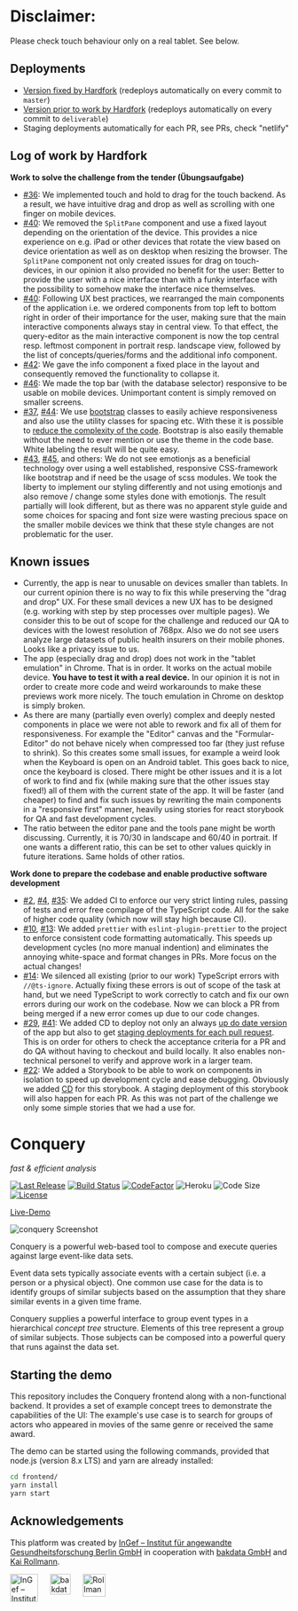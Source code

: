 # Disclaimer:
Please check touch behaviour only on a real tablet. See below.

## Deployments

- [Version fixed by Hardfork](https://conquery.hardfork.io) (redeploys automatically on every commit to `master`)
- [Version prior to work by Hardfork](https://deliverable.conquery.hardfork.io) (redeploys automatically on every commit to `deliverable`)
- Staging deployments automatically for each PR, see PRs, check "netlify"

## Log of work by Hardfork
**Work to solve the challenge from the tender (Übungsaufgabe)**
- [#36](https://github.com/hardforkio/secret-conquery/pull/36): We implemented touch and hold to drag for the touch backend. As a result, we have intuitive drag and drop as well as scrolling with one finger on mobile devices. 
- [#40](https://github.com/hardforkio/secret-conquery/pull/40): We removed the `SplitPane` component and use a fixed layout depending on the orientation of the device. 
This provides a nice experience on e.g. iPad or other devices that rotate the view based on 
device orientation as well as on desktop when resizing the browser. The `SplitPane` component not only created
 issues for drag on touch-devices, in our opinion it also provided no benefit
  for the user: Better to provide the user with a nice interface than with 
  a funky interface with the possibility to somehow make the interface nice themselves.
- [#40](https://github.com/hardforkio/secret-conquery/pull/40): Following UX best practices, we rearranged the main components of the application i.e. we ordered components from top left to bottom right in order of their importance for the user, making sure that the main interactive components always stay in central view.
 To that effect, the query-editor as the main interactive component is now the top central resp. leftmost component in portrait resp. landscape view, followed by the list of concepts/queries/forms and the additional info component.
- [#42](https://github.com/hardforkio/secret-conquery/pull/42): We gave the info component a fixed place in the layout and consequently removed the functionality to collapse it.
- [#46](https://github.com/hardforkio/secret-conquery/pull/46): We made the top bar (with the database selector) responsive to be usable on mobile devices. Unimportant content is simply removed on smaller screens.
- [#37](https://github.com/hardforkio/secret-conquery/pull/37), [#44](https://github.com/hardforkio/secret-conquery/pull/44): We use [bootstrap](https://getbootstrap.com/) classes to easily achieve responsiveness and also use the utility classes for spacing etc. With these it is possible to [reduce the complexity of the code](https://github.com/hardforkio/secret-conquery/pull/40/files#diff-7c4bb318ecd1764c6481f6fc6977a36d). Bootstrap is also easily themable without the need to ever mention or use the theme in the code base. White labeling the result will be quite easy. 
- [#43](https://github.com/hardforkio/secret-conquery/pull/43), [#45](https://github.com/hardforkio/secret-conquery/pull/45), and others: We do not see emotionjs as a beneficial technology over using a well established, responsive CSS-framework like bootstrap and if need be the usage of scss modules. We took the liberty to implement our styling differently and
not using emotionjs and also remove / change some styles done with emotionjs. The result partially will look different, but as there was no apparent style guide and some choices for spacing and font size were wasting precious space on the smaller mobile devices we think that these style changes are not problematic for the user.

## Known issues

- Currently, the app is near to unusable on devices smaller than tablets. In our current opinion there is no way to fix this while preserving the "drag and drop" UX. For these small devices a new UX has to be designed (e.g. working with step by step processes over multiple pages). We consider this to be out of
 scope for the challenge and reduced our QA to devices with the lowest resolution of 768px. Also we do not see users 
 analyze large datasets of public health insurers on their mobile phones. Looks like a privacy issue to us.
- The app (especially drag and drop) does not work in the "tablet emulation" in Chrome. That is in order. It works on the actual mobile device. **You have to test it with a real device.** In our opinion it is not in order to create more code and weird workarounds to make these previews work more nicely. The touch emulation in Chrome on desktop is simply broken.
- As there are many (partially even overly) complex and deeply nested components in place we were not able to rework and fix all of them for responsiveness. For example the "Editor" canvas and the "Formular-Editor" do not behave nicely when compressed too far (they just refuse to shrink). So this creates some small issues, for example a weird look when the Keyboard is open on an Android tablet. This goes back to nice, once the keyboard is closed. There might be other issues and it is a lot of work to find and fix
 (while making sure that the other issues stay fixed!) all of them with the current state of the app. It will be faster (and cheaper) to
 find and fix such issues by rewriting the main components in a "responsive first" manner, heavily using stories for react storybook for QA and fast development cycles.
- The ratio between the editor pane and the tools pane might be worth discussing. Currently, it is 70/30 in landscape and 60/40 in portrait. If one wants a different ratio, this can be set to other values quickly in future iterations. Same holds of other ratios. 

**Work done to prepare the codebase and enable productive software development**
- [#2](https://github.com/hardforkio/secret-conquery/pull/2), [#4](https://github.com/hardforkio/secret-conquery/pull/4), [#35](https://github.com/hardforkio/secret-conquery/pull/35): We added CI to enforce our very strict linting rules, passing of tests and error free compilage of the
 TypeScript code. All for the sake of higher code quality (which now will stay high because CI).
- [#10](https://github.com/hardforkio/secret-conquery/pull/10), [#13](https://github.com/hardforkio/secret-conquery/pull/13): We added `prettier`
 with `eslint-plugin-prettier` to the project to enforce consistent code formatting automatically. This speeds up development cycles (no more manual indention) and eliminates the annoying white-space and format changes in PRs. More focus on the actual changes! 
- [#14](https://github.com/hardforkio/secret-conquery/pull/14): We silenced all existing 
(prior to our work) TypeScript errors with `//@ts-ignore`. Actually fixing these errors is out
 of scope of the task at hand, but we need TypeScript to work correctly to catch and
  fix our own errors during our work on the codebase. Now we can block a PR from being merged
  if a new error comes up due to our code changes.
- [#29](https://github.com/hardforkio/secret-conquery/pull/29), [#41](https://github.com/hardforkio/secret-conquery/pull/41): We added CD to deploy not only an always [up do date version](conquery.hardfork.io)
 of the app 
but also to get [staging deployments for each pull request](https://deploy-preview-49--hardfork-conquery.netlify.app/). This is on order for others to check the acceptance criteria for a PR and do QA without having to
 checkout and build locally. It also enables non-technical personel to verify and approve work in a larger team.
- [#22](https://github.com/hardforkio/secret-conquery/pull/22): We added a Storybook to be able to work on components in isolation to speed up development cycle and ease debugging. Obviously we added [CD](https://storybook.conquery.hardfork.io) for this storybook. A staging deployment of this storybook will also happen for each PR. As this was not part of the challenge we only some simple stories that we had a use for.

# Conquery
*fast & efficient analysis*

[![Last Release](https://img.shields.io/github/release-date/bakdata/conquery.svg?logo=github)](https://github.com/bakdata/conquery/releases/latest)
[![Build Status](https://dev.azure.com/bakdata/public/_apis/build/status/Conquery%20CI?branchName=develop)](https://dev.azure.com/bakdata/public/_build/latest?definitionId=7&branchName=develop)
[![CodeFactor](https://www.codefactor.io/repository/github/bakdata/conquery/badge/develop)](https://www.codefactor.io/repository/github/bakdata/conquery)
![Heroku](https://heroku-badge.herokuapp.com/?app=conquery&svg=1)
![Code Size](https://img.shields.io/github/languages/code-size/bakdata/conquery.svg)
[![License](https://img.shields.io/github/license/bakdata/conquery.svg)](https://github.com/bakdata/conquery/blob/develop/LICENSE)

[Live-Demo](https://conquery.herokuapp.com/app/static) 

![conquery Screenshot](images/screenshot-v3.png)

Conquery is a powerful web-based tool to compose and execute queries against large event-like data sets.

Event data sets typically associate events with a certain subject (i.e. a person or a physical object). One common use case for the data is to identify groups of similar subjects based on the assumption that they share similar events in a given time frame.

Conquery supplies a powerful interface to group event types in a hierarchical *concept tree* structure. Elements of this tree represent a group of similar subjects. Those subjects can be composed into a powerful query that runs against the data set.

## Starting the demo

This repository includes the Conquery frontend along with a non-functional backend. It provides a set of example concept trees to demonstrate the capabilities of the UI: The example's use case is to search for groups of actors who appeared in movies of the same genre or received the same award.

The demo can be started using the following commands, provided that node.js (version 8.x LTS) and yarn are already installed:

```sh
cd frontend/
yarn install
yarn start
```

## Acknowledgements

This platform was created by [InGef – Institut für angewandte Gesundheitsforschung Berlin GmbH](http://www.ingef.de/) in cooperation with [bakdata GmbH](http://www.bakdata.com) and [Kai Rollmann](https://kairollmann.de/).

[<img alt="InGef – Institut für angewandte Gesundheitsforschung Berlin GmbH" src="images/ingef_logo.svg" height=50 align="top">](http://www.ingef.de/)
&emsp;
[<img alt="bakdata GmbH" src="images/bakdata_logo.svg" height=37 align="top">](http://www.bakdata.com)
&emsp;
[<img alt="Rollmann Software" src="images/rollmann_software_logo.png" height=41 align="top">](https://kairollmann.de)
